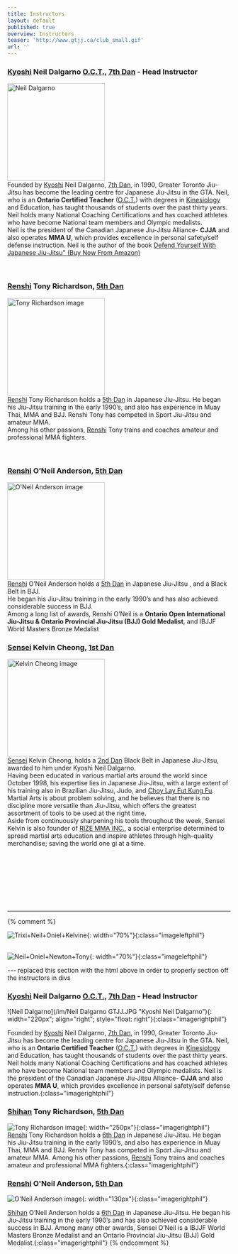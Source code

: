 ```yaml
---
title: Instructors
layout: default
published: true
overview: Instructors
teaser: 'http://www.gtjj.ca/club_small.gif'
url: ''
---
```


<div class="Instructor_page">
<div>
      <h3 id="shihan-neil-dalgarno-oct-6th-dan---head-instructor"><a href="https://en.wikipedia.org/wiki/Japanese_honorifics#Sh%C5%8Dg%C5%8D">Kyoshi</a> Neil Dalgarno <a href="https://en.wikipedia.org/wiki/Ontario_Certified_Teacher">O.C.T.</a>, <a href="https://en.wikipedia.org/wiki/Dan_(rank)">7th Dan</a> - Head Instructor</h3>
</div>
<div id="neil" style="border-style: none;" class="imageleftphil">
<img src="/images/Instructor_images/Neil Dalgarno GTJJ.JPG" alt="Neil Dalgarno" title="Neil Dalgarno" width="220px&quot;; align=&quot;right&quot;; style=&quot;float: right" class="imageleftphil" />

<div class="Instructor_text">
Founded by <a href="https://en.wikipedia.org/wiki/Japanese_honorifics#Sh%C5%8Dg%C5%8D">Kyoshi</a> Neil Dalgarno, <a href="https://en.wikipedia.org/wiki/Dan_(rank)">7th Dan</a>, in 1990, Greater Toronto Jiu-Jitsu has become the leading centre for Japanese Jiu-Jitsu in the GTA. Neil, who is an <strong>Ontario Certified Teacher</strong> (<a href="https://en.wikipedia.org/wiki/Ontario_Certified_Teacher">O.C.T.</a>) with degrees in <a href="https://en.wikipedia.org/wiki/Kinesiology">Kinesiology</a> and Education, has taught thousands of students over the past thirty years.
<br>
Neil holds many National Coaching Certifications and has coached athletes who have become National team members and Olympic medalists.
<br>
Neil is the president of the Canadian Japanese Jiu-Jitsu Alliance- <strong>CJJA</strong> and also operates <strong>MMA U</strong>, which provides excellence in personal safety/self defense instruction.
Neil is the author of the book <a href="https://www.amazon.ca/dp/0228801060/ref=cm_sw_r_cp_apa_i_HjqUCb0PM39YQ">Defend Yourself With Japanese Jiu-Jitsu" (Buy Now From Amazon)</a>
</div>
</div>


<br>
<br>


<div>
<h3 id="renshi-tony-richardson-5th-dan"><a href="https://en.wikipedia.org/wiki/Japanese_honorifics#Martial_arts_titles">Renshi</a> Tony Richardson, <a href="https://en.wikipedia.org/wiki/Dan_(rank)">5th Dan</a></h3>
</div>

<div id="tony" style="border-style: none;" class="imageleftphil">
<img src="/images/Instructor_images/RenshiTony-crop.jpg" alt="Tony Richardson image" title="Tony Richardson image" width="220px" class="imageleftphil" />

  <div class="Instructor_text">
  <a href="https://en.wikipedia.org/wiki/Japanese_honorifics#Martial_arts_titles">Renshi</a> Tony Richardson holds a <a href="https://en.wikipedia.org/wiki/Dan_(rank)">5th Dan</a> in Japanese Jiu-Jitsu. He began his Jiu-Jitsu training in the early 1990’s, and also has experience in Muay Thai, MMA and BJJ. Renshi Tony has competed in Sport Jiu-Jitsu and amateur MMA.
  <br>
  Among his other passions, <a href="https://en.wikipedia.org/wiki/Renshi">Renshi</a> Tony trains and coaches amateur and professional MMA fighters.
  </div>

</div>

<br>
<br>

<div>
<h3 id="renshi-oneil-anderson-5th-dan"><a href="https://en.wikipedia.org/wiki/Japanese_honorifics#Martial_arts_titles">Renshi</a> O’Neil Anderson, <a href="https://en.wikipedia.org/wiki/Dan_(rank)">5th Dan</a></h3>
</div>
<div id="oneil" style="border-style: none;" class="imageleftphil">
<img src="/images/Instructor_images/RenshiOneil-crop.jpg" alt="O'Neil Anderson image" title="O'Neil Anderson image" width="220px" class="imageleftphil" />

<div class="Instructor_text">
<a href="https://en.wikipedia.org/wiki/Japanese_honorifics#Martial_arts_titles">Renshi</a> O’Neil Anderson holds a <a href="https://en.wikipedia.org/wiki/Dan_(rank)">5th Dan</a> in Japanese Jiu-Jitsu , and a Black Belt in BJJ.
<br>
He began his Jiu-Jitsu training in the early 1990’s and has also achieved considerable success in BJJ.
<br>
Among a long list of awards, Renshi O’Neil is a <strong>Ontario Open International Jiu-Jitsu & Ontario Provincial Jiu-Jitsu (BJJ) Gold Medalist</strong>, and IBJJF World Masters Bronze Medalist
</div>
</div>


<div>
<h3 id="sensai-kelvin"><a href="https://en.wikipedia.org/wiki/Japanese_honorifics#Martial_arts_titles">Sensei</a> Kelvin Cheong, <a href="https://en.wikipedia.org/wiki/Dan_(rank)">1st Dan</a></h3>
</div>
<div id="kelvin" style="border-style: none;" class="imageleftphil">
<img src="/images/Instructor_images/SenseiKelvin.png" alt="Kelvin Cheong image" title="Kelvin Cheong image" width="220px" class="imageleftphil" />

<div class="Instructor_text">
<a href="https://en.wikipedia.org/wiki/Japanese_honorifics#Martial_arts_titles">Sensei</a> Kelvin Cheong, holds a <a href="https://en.wikipedia.org/wiki/Dan_(rank)">2nd Dan</a> Black Belt in Japanese Jiu-Jitsu, awarded to him under Kyoshi Neil Dalgarno.
<br>
Having been educated in various martial arts around the world since October 1998, his expertise lies in Japanese Jiu-Jitsu, with a large extent of his training also in Brazilian Jiu-Jitsu, Judo, and <a href="https://en.wikipedia.org/wiki/Choy_Li_Fut">Choy Lay Fut Kung Fu</a>.
<br>
Martial Arts is about problem solving, and he believes that there is no discipline more versatile than Jiu-Jitsu, which offers the greatest assortment of tools to be used at the right time.  
<br>
Aside from continuously sharpening his tools throughout the week, Sensei Kelvin is also founder of <a href="https://rizemma.com">RIZE MMA INC.</a>, a social enterprise determined to spread martial arts education and inspire athletes through high-quality merchandise; saving the world one gi at a time.</div>


<br><br><br>

</div>

<br><br><br>
<hr>


{% comment %}

![Trixi+Neil+Oniel+Kelvine](/images/Instructor_images/grouppic2.JPG){: width="70%"}{:class="imageleftphil"}
<br><br>

![Neil+Oniel+Newton+Tony](/images/Instructor_images/grouppic1.jpg){: width="70%"}{:class="imageleftphil"}


--- replaced this section with the html above in order to properly section off the instructors in divs

### [Kyoshi](https://en.wikipedia.org/wiki/Japanese_honorifics#Sh%C5%8Dg%C5%8D) Neil Dalgarno [O.C.T.](https://en.wikipedia.org/wiki/Ontario_Certified_Teacher), [7th Dan](https://en.wikipedia.org/wiki/Dan_(rank)) - Head Instructor

![Neil Dalgarno](/im/Neil Dalgarno GTJJ.JPG "Kyoshi Neil Dalgarno"){: width="220px"; align="right"; style="float: right"}{:class="imagerightphil"}

Founded by [Kyoshi](https://en.wikipedia.org/wiki/Japanese_honorifics#Sh%C5%8Dg%C5%8D) Neil Dalgarno, [7th Dan](https://en.wikipedia.org/wiki/Dan_(rank)), in 1990, Greater Toronto Jiu-Jitsu has become the leading centre for Japanese Jiu-Jitsu in the GTA. Neil, who is an **Ontario Certified Teacher** ([O.C.T.](https://en.wikipedia.org/wiki/Ontario_Certified_Teacher)) with degrees in [Kinesiology](https://en.wikipedia.org/wiki/Kinesiology) and Education, has taught thousands of students over the past thirty years. Neil holds many National Coaching Certifications and has coached athletes who have become National team members and Olympic medalists. Neil is the president of the Canadian Japanese Jiu-Jitsu Alliance- **CJJA** and also operates **MMA U**, which provides excellence in personal safety/self defense instruction.{:class="imagerightphil"}


### [Shihan](https://en.wikipedia.org/wiki/Japanese_honorifics#Martial_arts_titles) Tony Richardson, [5th Dan](https://en.wikipedia.org/wiki/Dan_(rank))

![Tony Richardson image](/images/RenshiTony.jpg "Tony Richardson"){: width="250px"}{:class="imagerightphil"}
 [Renshi](https://en.wikipedia.org/wiki/Japanese_honorifics#Martial_arts_titles) Tony Richardson holds a [6th Dan](https://en.wikipedia.org/wiki/Dan_(rank)) in Japanese Jiu-Jitsu. He began his Jiu-Jitsu training in the early 1990’s, and also has experience in Muay Thai, MMA and BJJ. Renshi Tony has competed in Sport Jiu-Jitsu and amateur MMA. Among his other passions, [Renshi](https://en.wikipedia.org/wiki/Renshi) Tony trains and coaches amateur and professional MMA fighters.{:class="imagerightphil"}

### [Renshi](https://en.wikipedia.org/wiki/Japanese_honorifics#Martial_arts_titles) O'Neil Anderson, [5th Dan](https://en.wikipedia.org/wiki/Dan_(rank))

![O'Neil Anderson image](/images/RenshiOneil.jpg "O'Neil Anderson"){: width="130px"}{:class="imagerightphil"}

[Shihan](https://en.wikipedia.org/wiki/Japanese_honorifics#Martial_arts_titles) O’Neil Anderson holds a [6th Dan](https://en.wikipedia.org/wiki/Dan_(rank)) in Japanese Jiu-Jitsu. He began his Jiu-Jitsu training in the early 1990’s and has also achieved considerable success in BJJ. Among many other awards, Sensei O’Neil is a IBJJF World Masters Bronze Medalist and an Ontario Provincial Jiu-Jitsu (BJJ) Gold Medalist.{:class="imagerightphil"}
{% endcomment %}
